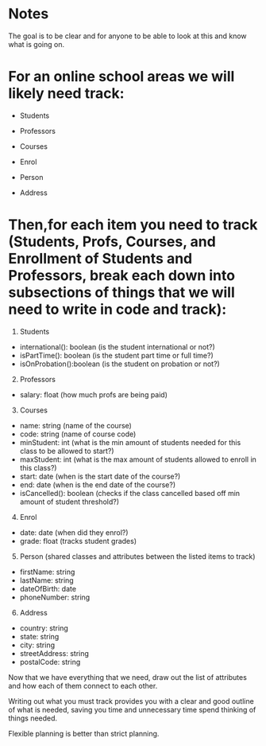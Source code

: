 # Notes #
The goal is to be clear and for anyone to be able to look at this and know what is going on.
# For an online school areas we will likely need track:

- Students
- Professors 
- Courses   
- Enrol 

- Person
- Address

# Then,for each item you need to track (Students, Profs, Courses, and Enrollment of Students and Professors, break each down into subsections of things that we will need to write in code and track):

1. Students
- international(): boolean (is the student international or not?)
- isPartTime(): boolean (is the student part time or full time?)
- isOnProbation():boolean (is the student on probation or not?)

2. Professors
- salary: float (how much profs are being paid)

3. Courses
- name: string (name of the course)
- code: string (name of course code)
- minStudent: int (what is the min amount of students needed for this class to be allowed to start?)
- maxStudent: int (what is the max amount of students allowed to enroll in this class?)
- start: date (when is the start date of the course?)
- end: date (when is the end date of the course?)
- isCancelled(): boolean (checks if the class cancelled based off min amount of student threshold?)

4. Enrol
- date: date (when did they enrol?)
- grade: float (tracks student grades)

5. Person (shared classes and attributes between the listed items to track)
- firstName: string
- lastName: string
- dateOfBirth: date
- phoneNumber: string

6. Address
- country: string
- state: string
- city: string
- streetAddress: string
- postalCode: string

Now that we have everything that we need, draw out the list of attributes and how each of them connect to each other. 

Writing out what you must track provides you with a clear and good outline of what is needed, saving you time and unnecessary time spend thinking of things needed.

Flexible planning is better than strict planning.